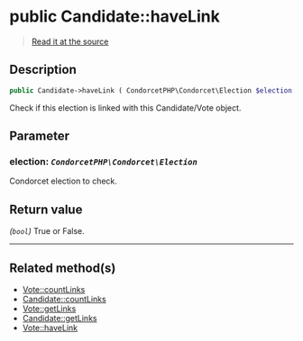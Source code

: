 # public Candidate::haveLink

> [Read it at the source](https://github.com/julien-boudry/Condorcet/blob/master/src/Relations/Linkable.php#L31)

## Description    

```php
public Candidate->haveLink ( CondorcetPHP\Condorcet\Election $election ): bool
```

Check if this election is linked with this Candidate/Vote object.

## Parameter

### **election:** *`CondorcetPHP\Condorcet\Election`*   
Condorcet election to check.    


## Return value   

*(`bool`)* True or False.


---------------------------------------

## Related method(s)      

* [Vote::countLinks](/Docs/api-reference/Vote%20Class/Vote--countLinks.md)    
* [Candidate::countLinks](/Docs/api-reference/Candidate%20Class/Candidate--countLinks.md)    
* [Vote::getLinks](/Docs/api-reference/Vote%20Class/Vote--getLinks.md)    
* [Candidate::getLinks](/Docs/api-reference/Candidate%20Class/Candidate--getLinks.md)    
* [Vote::haveLink](/Docs/api-reference/Vote%20Class/Vote--haveLink.md)    
